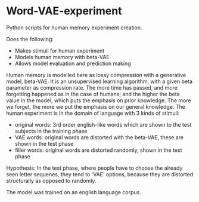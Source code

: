 # Word-VAE-experiment

Python scripts for human memory experiment creation. 

Does the following: 
- Makes stimuli for human experiment
- Models human memory with beta-VAE 
- Allows model evaluation and prediction making


Human memory is modelled here as lossy compression with a generative model, beta-VAE. It is an unsupervised learning algorithm, with a given beta parameter as compression rate. The more time has passed, and more forgetting happened as in the case of humans; and the higher the beta value in the model, which puts the emphasis on prior knowledge. The more we forget, the more we put the emphasis on our general knowledge.
The human experiment is in the domain of language with 3 kinds of stimuli:
- original words: 3rd order english-like words which are shown to the test subjects in the training phase
- VAE words: original words are distorted with the beta-VAE, these are shown in the test phase
- filler words: original words are distorted randomly, shown in the test phase

Hypothesis: In the test phase, where people have to choose the already seen letter sequenes, they tend to 'VAE' options, because they are distorted structurally as opposed to randomly. 

The model was trained on an english language corpus. 
